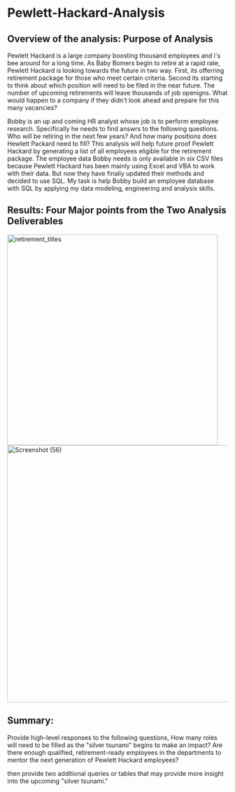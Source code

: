 # Pewlett-Hackard-Analysis



## Overview of the analysis: Purpose of Analysis

Pewlett Hackard is a large company boosting thousand employees and i's bee around for a long time. As Baby Bomers begin to retire at a rapid rate, Pewlett Hackard is looking towards the future in two way. First, its offerring retirement package for those who meet certain criteria. Second its starting to think about which position will need to be filed in the near future. The number of upcoming retirements will leave thousands of job openigns. What would happen to a company if they didn't look ahead and prepare for this many vacancies?

Bobby is an up and coming HR analyst whose job is to perform employee research. Specifically he needs to find answrs to the following questions. Who will be retiring in the next few years? And how many positions does Hewlett Packard need to fill? This analysis will help future proof Pewlett Hackard by generating a list of all employees eligible for the retirement package. The employee data Bobby needs is only available in six CSV files because Pewlett Hackard has been mainly using Excel and VBA to work with their data. But now they have finally updated their methods and decided to use SQL. My task is help Bobby build an employee database with SQL by applying my data modeling, engineering and analysis skills.


## Results: Four Major points from the Two Analysis Deliverables


<img width="481" alt="retirement_titles" src="https://user-images.githubusercontent.com/102890151/169676139-38060ad2-fe7f-4de7-b7d4-a5d51d3e18f8.png">



<img width="587" alt="Screenshot (56)" src="https://user-images.githubusercontent.com/102890151/169675932-740bacc7-1e71-4ba4-9369-7a4ecff83b23.png">



## Summary: 

Provide high-level responses to the following questions, 
How many roles will need to be filled as the "silver tsunami" begins to make an impact?
Are there enough qualified, retirement-ready employees in the departments to mentor the next generation of Pewlett Hackard employees?

then provide two additional queries or tables that may provide more insight into the upcoming "silver tsunami."
